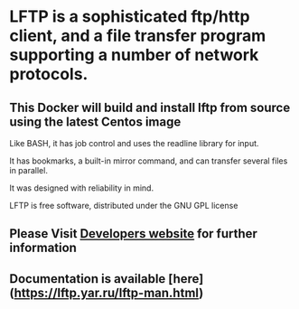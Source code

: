 # LFTP is a sophisticated ftp/http client, and a file transfer program supporting a number of network protocols. 
## This Docker will build and install lftp from source using the latest Centos image


Like BASH, it has job control and uses the readline library for input. 

It has bookmarks, a built-in mirror command, and can transfer several files in parallel. 

It was designed with reliability in mind. 

LFTP is free software, distributed under the GNU GPL license
    
## Please Visit [Developers website](https://lftp.yar.ru ) for further information
## Documentation is available [here] (https://lftp.yar.ru/lftp-man.html)